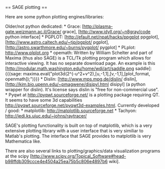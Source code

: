 == SAGE plotting ==

Here are some python plotting engines/libraries:

   Older/not python dedicated:
       * Grace: [http://plasma-gate.weizmann.ac.il/Grace/ grace], [http://www.idyll.org/~n8gray/code python interface]
       * PGPLOT: [http://efault.net/npat/hacks/ppgplot ppgplot], [http://www.astro.caltech.edu/~tjp/pgplot/ pgplot], [http://astro.swarthmore.edu/~burns/pygplot/ pygplot]
       * PLplot: http://www.plplot.org
       * opemath: Written by William Schelter and part of Maxima (thus also SAGE) is a TCL/Tk plotting program which allows for interactive viewing. It has no separate download page. An example is this [http://modular.math.washington.edu/home/wdj/art/saddle.png saddle]: {{{sage: maxima.eval("plot3d(2^(-u^2+v^2),[u,-1,1],[v,-1,1],[plot_format, openmath]);")}}}
       * Dislin: [http://www.mps.mpg.de/dislin/ dislin], [http://kim.bio.upenn.edu/~pmagwene/disipyl.html disipyl] (a python wrapper for dislin). It's license says dislin is "free for non-commercial use". 
       * Pyqwt at http://pyqwt.sourceforge.net/ is a plotting package requiring QT. It seems to have some 3d capabilities
http://pyqwt.sourceforge.net/pyqwt3d-examples.html.
   Currently developed / good:
       * matplotlib: http://matplotlib.sourceforge.net
       * Tachyon: http://jedi.ks.uiuc.edu/~johns/raytracer/


SAGE's plotting functionality is built on top of matplotlib, which is a
very extensive plotting library with a user interface that is very similiar to Matlab's plotting.
The interface that SAGE provides to matplotlib is very Mathematica like.

There are also several links to plotting/graphics/data visualization programs at the scipy [http://www.scipy.org/Topical_Software#head-b98ffdb309ccce4e4504a25ea75b5c806e4897b6 wiki].
